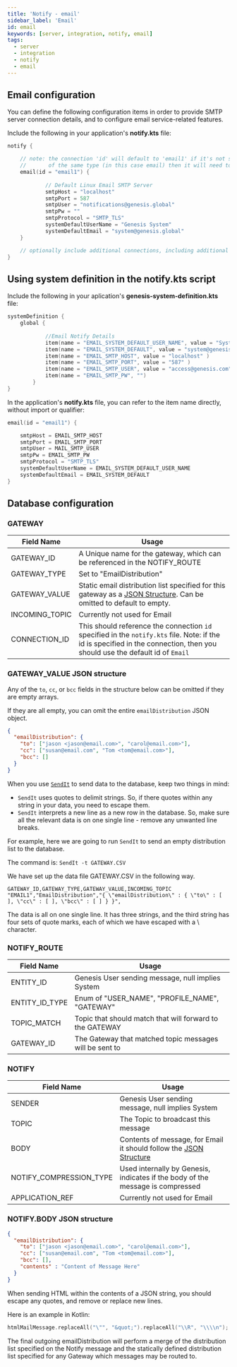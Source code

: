 ```yaml
---
title: 'Notify - email'
sidebar_label: 'Email'
id: email
keywords: [server, integration, notify, email]
tags:
  - server
  - integration
  - notify
  - email
---
```



## Email configuration

You can define the following configuration items in order to provide SMTP server connection details, and to configure email service-related features.

Include the following in your application's **notify.kts** file:

```kotlin
notify {

    // note: the connection 'id' will default to 'email1' if it's not specified, however if you have multiple connections
    //       of the same type (in this case email) then it will need to be specified.
    email(id = "email1") {
    
            // Default Linux Email SMTP Server
            smtpHost = "localhost"
            smtpPort = 587
            smtpUser = "notifications@genesis.global"
            smtpPw = ""
            smtpProtocol = "SMTP_TLS"
            systemDefaultUserName = "Genesis System"
            systemDefaultEmail = "system@genesis.global"
    }

    // optionally include additional connections, including additional Symphony, Email
}
```

## Using system definition in the notify.kts script

Include the following in your aplication's **genesis-system-definition.kts** file:

```kotlin
systemDefinition {
    global {
    
            //Email Notify Details
            item(name = "EMAIL_SYSTEM_DEFAULT_USER_NAME", value = "System Genesis" )
            item(name = "EMAIL_SYSTEM_DEFAULT", value = "system@genesis.com" )
            item(name = "EMAIL_SMTP_HOST", value = "localhost" )
            item(name = "EMAIL_SMTP_PORT", value = "587" )
            item(name = "EMAIL_SMTP_USER", value = "access@genesis.com" )
            item(name = "EMAIL_SMTP_PW", "")
        }
}
```

In the application's **notify.kts** file, you can refer to the item name directly, without import or qualifier:


```Kotlin
email(id = "email1") {

	smtpHost = EMAIL_SMTP_HOST
	smtpPort = EMAIL_SMTP_PORT
	smtpUser = MAIL_SMTP_USER
	smtpPw = EMAIL_SMTP_PW
	smtpProtocol = "SMTP_TLS"
	systemDefaultUserName = EMAIL_SYSTEM_DEFAULT_USER_NAME
	systemDefaultEmail = EMAIL_SYSTEM_DEFAULT
}
```

## Database configuration

### GATEWAY


| Field Name | Usage |
| --- | --- |
| GATEWAY_ID | A Unique name for the gateway, which can be referenced in the NOTIFY_ROUTE   |
| GATEWAY_TYPE | Set to "EmailDistribution" |
| GATEWAY_VALUE | Static email distribution list specified for this gateway as a [JSON Structure](#GATEWAY_VALUE-JSON-Structure). Can be omitted to default to empty.  |
| INCOMING_TOPIC | Currently not used for Email |
| CONNECTION_ID | This should reference the connection `id` specified in the ```notify.kts``` file. Note: if the id is specified in the connection, then you should use the default id of `Email`

### GATEWAY_VALUE JSON structure

Any of the `to`, `cc`, or `bcc` fields in the structure below can be omitted if they are empty arrays. 

If they are all empty, you can omit the entire `emailDistribution` JSON object. 

```json
{
  "emailDistribution": {
    "to": ["jason <jason@email.com>", "carol@email.com>"],
    "cc": ["susan@email.com", "Tom <tom@email.com>"],
    "bcc": []
  }
} 
```


When you use [`SendIt`](/operations/commands/server-commands/#sendit-script) to send data to the database, keep two things in mind:

* `SendIt` uses quotes to delimit strings. So, if there quotes within any string in your data, you need to escape them.
* `SendIt` interprets a new line as a new row in the database. So, make sure all the relevant data is on one single line - remove any unwanted line breaks.

For example, here we are going to run `SendIt` to send an empty distribution list to the database.

The command is:  `SendIt -t GATEWAY.CSV`

We have set up the data file GATEWAY.CSV in the following way.

```text
GATEWAY_ID,GATEWAY_TYPE,GATEWAY_VALUE,INCOMING_TOPIC
"EMAIL1","EmailDistribution","{ \"emailDistribution\" : { \"to\" : [ ], \"cc\" : [ ], \"bcc\" : [ ] } }",
```
The data is all on one single line. It has three strings, and the third string has four sets of quote marks, each of which we have escaped with a \ character.

### NOTIFY_ROUTE

| Field Name | Usage |
| --- | --- |
| ENTITY_ID | Genesis User sending message, null implies System |
| ENTITY_ID_TYPE | Enum of "USER_NAME", "PROFILE_NAME", "GATEWAY" |
| TOPIC_MATCH | Topic that should match that will forward to the GATEWAY |
| GATEWAY_ID | The Gateway that matched topic messages will be sent to |


### NOTIFY

| Field Name | Usage |
| --- | --- |
| SENDER | Genesis User sending message, null implies System |
| TOPIC | The Topic to broadcast this message |
| BODY | Contents of message, for Email it should follow the [JSON Structure](#NOTIFY.BODY-JSON-Structure) |
| NOTIFY_COMPRESSION_TYPE | Used internally by Genesis, indicates if the body of the message is compressed |
| APPLICATION_REF | Currently not used for Email |

### NOTIFY.BODY JSON structure

```json
{
  "emailDistribution": {
    "to": ["jason <jason@email.com>", "carol@email.com>"],
    "cc": ["susan@email.com", "Tom <tom@email.com>"],
    "bcc": [],
    "contents" : "Content of Message Here"
  }
} 
```

When sending HTML within the contents of a JSON string, you should escape any quotes, and remove or replace new lines.

Here is an example in Kotlin:
```kotlin
htmlMailMessage.replaceAll("\"", "&quot;").replaceAll("\\R", "\\\\n");
```

The final outgoing emailDistribution will perform a merge of the distribution list specified on the Notify message and the statically defined distribution list specified for any Gateway which messages may be routed to.
